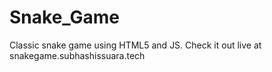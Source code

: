 # Snake_Game
Classic snake game using HTML5 and JS. Check it out live at snakegame.subhashissuara.tech
